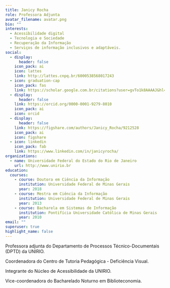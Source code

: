 ```yaml
---
title: Janicy Rocha
role: Professora Adjunta
avatar_filename: avatar.png
bio: ""
interests:
  - Acessibilidade digital
  - Tecnologia e Sociedade
  - Recuperação da Informação
  - Serviços de informação inclusivos e adaptáveis.
social:
  - display:
      header: false
    icon_pack: ai
    icon: lattes
    link: http://lattes.cnpq.br/6000538568017243
  - icon: graduation-cap
    icon_pack: fas
    link: https://scholar.google.com.br/citations?user=gvTo1k8AAAAJ&hl=pt-BR&authuser=1
  - display:
      header: false
    link: https://orcid.org/0000-0001-9279-8010
    icon_pack: ai
    icon: orcid
  - display:
      header: false
    link: https://figshare.com/authors/Janicy_Rocha/9212528
    icon_pack: ai
    icon: figshare
  - icon: linkedin
    icon_pack: fab
    link: https://www.linkedin.com/in/janicyrocha/
organizations:
  - name: Universidade Federal do Estado do Rio de Janeiro
    url: http://www.unirio.br
education:
  courses:
    - course: Doutora em Ciência da Informação
      institution: Universidade Federal de Minas Gerais
      year: 2018
    - course: Mestra em Ciência da Informação
      institution: Universidade Federal de Minas Gerais
      year: 2013
    - course: Bacharela em Sistemas de Informação
      institution: Pontifícia Universidade Católica de Minas Gerais
      year: 2010
email: ""
superuser: true
highlight_name: false
---
```

<!--StartFragment-->

Professora adjunta do Departamento de Processos Técnico-Documentais (DPTD) da UNIRIO.

Coordenadora do Centro de Tutoria Pedagógica - Deficiência Visual.

Integrante do Núcleo de Acessibilidade da UNIRIO.

Vice-coordenadora do Bacharelado Noturno em Biblioteconomia.

<!--EndFragment-->

<!--{{< icon name="download" pack="fas" >}} Download my {{< staticref "uploads/demo_resume.pdf" "newtab" >}}resumé{{< /staticref >}}.-->
